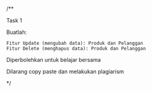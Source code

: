 

/**

Task 1

Buatlah:

    Fitur Update (mengubah data): Produk dan Pelanggan
    Fitur Delete (menghapus data): Produk dan Pelanggan

Diperbolehkan untuk belajar bersama

Dilarang copy paste dan melakukan plagiarism

*/
